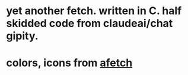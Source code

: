 # yet another fetch. written in C. half skidded code from claudeai/chat gipity.
# colors, icons from [afetch](https://github.com/13-CF/afetch/blob/master/src/fetch.c)